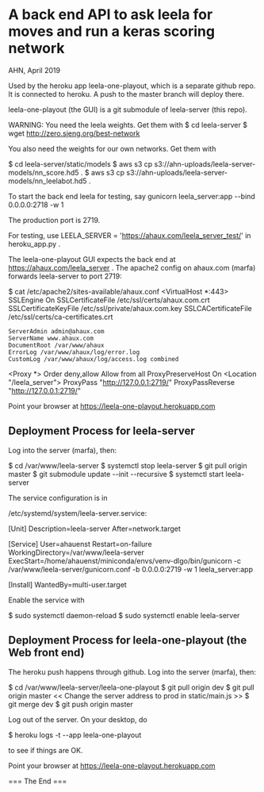 
A back end API to ask leela for moves and run a keras scoring network
========================================================================
AHN, April 2019

Used by the heroku app leela-one-playout, which is a separate github repo.
It is connected to heroku. A push to the master branch will deploy there.

leela-one-playout (the GUI) is a git submodule of leela-server (this repo).

WARNING: You need the leela weights. Get them with
$ cd leela-server
$ wget http://zero.sjeng.org/best-network

You also need the weights for our own networks. Get them with

$ cd leela-server/static/models
$ aws s3 cp s3://ahn-uploads/leela-server-models/nn_score.hd5 .
$ aws s3 cp s3://ahn-uploads/leela-server-models/nn_leelabot.hd5 .
 
To start the back end leela for testing, say
gunicorn leela_server:app --bind 0.0.0.0:2718 -w 1

The production port is 2719.

For testing, use
LEELA_SERVER = 'https://ahaux.com/leela_server_test/'
in heroku_app.py . 

The leela-one-playout GUI expects the back end at https://ahaux.com/leela_server .
The apache2 config on ahaux.com (marfa) forwards leela-server to port 2719:

$ cat /etc/apache2/sites-available/ahaux.conf 
<VirtualHost *:443>
    SSLEngine On
    SSLCertificateFile /etc/ssl/certs/ahaux.com.crt
    SSLCertificateKeyFile /etc/ssl/private/ahaux.com.key
    SSLCACertificateFile /etc/ssl/certs/ca-certificates.crt

    ServerAdmin admin@ahaux.com
    ServerName www.ahaux.com
    DocumentRoot /var/www/ahaux
    ErrorLog /var/www/ahaux/log/error.log
    CustomLog /var/www/ahaux/log/access.log combined

   <Proxy *>
        Order deny,allow
          Allow from all
    </Proxy>
    ProxyPreserveHost On
    <Location "/leela_server">
          ProxyPass "http://127.0.0.1:2719/"
          ProxyPassReverse "http://127.0.0.1:2719/"
    </Location>

</VirtualHost>

Point your browser at
https://leela-one-playout.herokuapp.com

Deployment Process for leela-server
-------------------------------------
Log into the server (marfa), then:

$ cd /var/www/leela-server
$ systemctl stop leela-server
$ git pull origin master
$ git submodule update --init --recursive
$ systemctl start leela-server

The service configuration is in 

/etc/systemd/system/leela-server.service:

[Unit]
Description=leela-server
After=network.target

[Service]
User=ahauenst
Restart=on-failure
WorkingDirectory=/var/www/leela-server
ExecStart=/home/ahauenst/miniconda/envs/venv-dlgo/bin/gunicorn -c /var/www/leela-server/gunicorn.conf -b 0.0.0.0:2719 -w 1 leela_server:app

[Install]
WantedBy=multi-user.target

Enable the service with

$ sudo systemctl daemon-reload
$ sudo systemctl enable leela-server

Deployment Process for leela-one-playout (the Web front end)
--------------------------------------------------------------

The heroku push happens through github.
Log into the server (marfa), then:

$ cd /var/www/leela-server/leela-one-playout
$ git pull origin dev
$ git pull origin master
<< Change the server address to prod in static/main.js >>
$ git merge dev
$ git push origin master

Log out of the server.
On your desktop, do

$ heroku logs -t --app leela-one-playout

to see if things are OK. 

Point your browser at
https://leela-one-playout.herokuapp.com


=== The End ===

